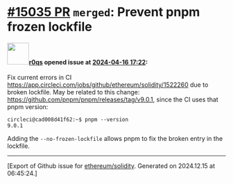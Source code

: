 # [\#15035 PR](https://github.com/ethereum/solidity/pull/15035) `merged`: Prevent pnpm frozen lockfile

#### <img src="https://avatars.githubusercontent.com/u/457348?u=e02c93e6d98c1154952140a8d5af50d9d5ca59c9&v=4" width="50">[r0qs](https://github.com/r0qs) opened issue at [2024-04-16 17:22](https://github.com/ethereum/solidity/pull/15035):

Fix current errors in CI https://app.circleci.com/jobs/github/ethereum/solidity/1522260 due to broken lockfile. May be related to this change: https://github.com/pnpm/pnpm/releases/tag/v9.0.1, since the CI uses that pnpm version:
```
circleci@cad008d41f62:~$ pnpm --version
9.0.1
```

Adding the `--no-frozen-lockfile` allows pnpm to fix the broken entry in the lockfile.




-------------------------------------------------------------------------------



[Export of Github issue for [ethereum/solidity](https://github.com/ethereum/solidity). Generated on 2024.12.15 at 06:45:24.]
